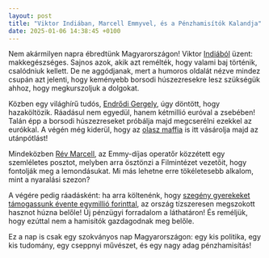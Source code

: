 ```yaml
---
layout: post
title: "Viktor Indiában, Marcell Emmyvel, és a Pénzhamisítók Kalandja"
date: 2025-01-06 14:38:45 +0100
---
```


Nem akármilyen napra ébredtünk Magyarországon! Viktor [Indiából](https://telex.hu/kulfold/2025/01/06/orban-viktor-india-utazas) üzent: makkegészséges. Sajnos azok, akik azt remélték, hogy valami baj történik, csalódniuk kellett. De ne aggódjanak, mert a humoros oldalát nézve mindez csupán azt jelenti, hogy keményebb borsodi húszezresekre lesz szükségük ahhoz, hogy megkurszoljuk a dolgokat.

Közben egy világhírű tudós, [Endrődi Gergely](https://telex.hu/techtud/2025/01/06/endrodi-gergely-interju-elte-elmeleti-fizika-erc-rgh-racsterelmelet), úgy döntött, hogy hazaköltözik. Ráadásul nem egyedül, hanem kétmillió euróval a zsebében! Talán épp a borsodi húszezreseket próbálja majd megcserélni ezekkel az eurókkal. A végén még kiderül, hogy az [olasz maffia](https://telex.hu/belfold/2025/01/06/penzhamisitas-hamis-penz-forint-euro-bankjegy-forinthamisitas-eurohamisitas-keszpenz) is itt vásárolja majd az utánpótlást!

Mindeközben [Rév Marcell](https://telex.hu/after/2025/01/06/rev-marcell-operator-facebook-bejegyzes-nemzeti-filmintezet-lemondas), az Emmy-díjas operatőr közzétett egy szemléletes posztot, melyben arra ösztönzi a Filmintézet vezetőit, hogy fontolják meg a lemondásukat. Mi más lehetne erre tökéletesebb alkalom, mint a nyaralási szezon?

A végére pedig ráadásként: ha arra költenénk, hogy [szegény gyerekeket támogassunk évente egymillió forinttal](https://telex.hu/gazdasag/2025/01/06/szegenyseg-felszamolasa-van-helyed-bodis-szamitas-megterules-gdp-novekedes), az ország tízszeresen megszokott hasznot húzna belőle! Új pénzügyi forradalom a láthatáron! És reméljük, hogy ezúttal nem a hamisítók gazdagodnak meg belőle.

Ez a nap is csak egy szokványos nap Magyarországon: egy kis politika, egy kis tudomány, egy cseppnyi művészet, és egy nagy adag pénzhamisítás!